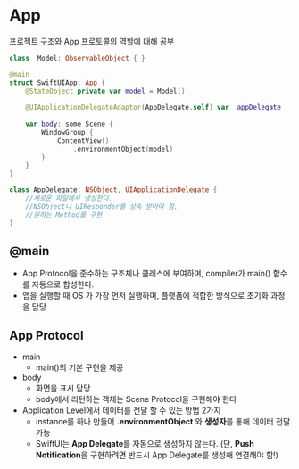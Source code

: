 
# App

프로젝트 구조와 App 프로토콜의 역할에 대해 공부

```swift
class  Model: ObservableObject { }

@main
struct SwiftUIApp: App {
    @StateObject private var model = Model()
    
    @UIApplicationDelegateAdaptor(AppDelegate.self) var  appDelegate
    
    var body: some Scene {
        WindowGroup {
            ContentView()
                .environmentObject(model)
        }
    }
}

class AppDelegate: NSObject, UIApplicationDelegate {
    //새로운 파일에서 생성한다.
    //NSObject나 UIResponder를 상속 받아야 함.
    //원하는 Method를 구현
}
```

## @main

- App Protocol을 준수하는 구조체나 클래스에 부여하며, compiler가 main() 함수를 자동으로 합성한다.
- 앱을 실행할 때 OS 가 가장 먼저 실행하며, 플랫폼에 적합한 방식으로 초기화 과정을 담당

## App Protocol

- main 
    - main()의 기본 구현을 제공
- body
    - 화면을 표시 담당
    - body에서 리턴하는 객체는 Scene Protocol을 구현해야 한다
- Application Level에서 데이터를 전달 할 수 있는 방법 2가지
    - instance를 하나 만들어 **.environmentObject** 와 **생성자**를 통해 데이터 전달 가능
    - SwiftUI는 **App Delegate**를 자동으로 생성하지 않는다. (단, **Push Notification**을 구현하려면 반드시 App Delegate를 생성해 연결해야 함!)

